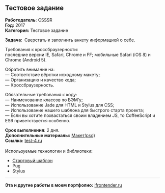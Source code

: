 ## Teстовое задание

<strong>Работодатель:</strong> CSSSR<br>
<strong>Год:</strong> 2017<br>
<strong>Категория:</strong> Тестовое задание<br>

<strong>Задача: </strong>
Сверстать и заполнить анкету информацией о себе.

Требования к кроссбраузерности:<br> 
последние версии IE, Safari, Chrome и FF; мобильные Safari (iOS 8) и Chrome (Android 5).

Обратить внимание на:<br>
— Соответствие вёрстки исходному макету;<br>
— Организацию и качество кода;<br>
— Кроссбраузерность.<br>

Обязательные требования к коду:<br>
— Наименование классов по Б​ЭМ’у;<br>
— Использование J​ade для HTML и S​tylus​ для CSS;<br>
— Использование нашего ш​аблона для быстрого старта проекта;<br>
— Если вы хотите похвастаться своим владением JS, то CoffeeScript и ES6 приветствуется особенно.

<strong>Срок выполнения:</strong> 2 дня.<br>
<strong>Дополнительные материалы:</strong> </strong> <a href="https://www.dropbox.com/s/yaqlnt5mqsvc6vy/anketa.psd?dl=0" target="_blank" rel="noopener noreferrer">Макет(psd)</a><br>
<strong>Ссылка:</strong> <a href="http://test-4.ifrontender.ru/" target="_blank" rel="noopener noreferrer">test-4.ru</a><br><br>
Используемые технологии и библиотеки:
</strong>
- <a href="https://github.com/CSSSR/csssr-project-template" target="_blank" rel="noopener noreferrer">Стартовый шаблон</a>
- Pug
- Stylus
<hr>
<strong>Эта и другие работы в моем портфолио:</strong> <a href="http://ifrontender.ru/portfolio/test-1/" target="_blank" rel="noopener noreferrer">ifrontender.ru</a>
